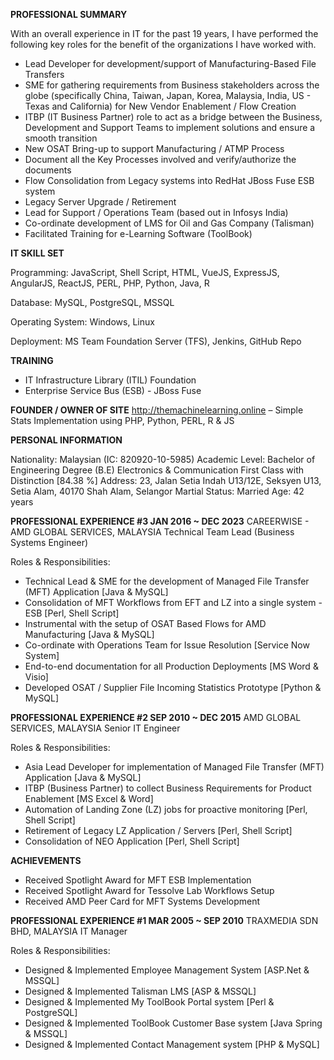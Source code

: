 **PROFESSIONAL SUMMARY**

With an overall experience in IT for the past 19 years, I have performed the following key roles for
the benefit of the organizations I have worked with.
* Lead Developer for development/support of Manufacturing-Based File Transfers
* SME for gathering requirements from Business stakeholders across the globe
(specifically China, Taiwan, Japan, Korea, Malaysia, India, US - Texas and California) for New Vendor
Enablement / Flow Creation
* ITBP (IT Business Partner) role to act as a bridge between the Business, Development and Support
Teams to implement solutions and ensure a smooth transition
* New OSAT Bring-up to support Manufacturing / ATMP Process
* Document all the Key Processes involved and verify/authorize the documents
* Flow Consolidation from Legacy systems into RedHat JBoss Fuse ESB system
* Legacy Server Upgrade / Retirement
* Lead for Support / Operations Team (based out in Infosys India)
* Co-ordinate development of LMS for Oil and Gas Company (Talisman)
* Facilitated Training for e-Learning Software (ToolBook)

**IT SKILL SET**

Programming: JavaScript, Shell Script, HTML, VueJS, ExpressJS, AngularJS, ReactJS,
PERL, PHP, Python, Java, R

Database: MySQL, PostgreSQL, MSSQL

Operating System: Windows, Linux

Deployment: MS Team Foundation Server (TFS), Jenkins, GitHub Repo

**TRAINING**
* IT Infrastructure Library (ITIL) Foundation
* Enterprise Service Bus (ESB) - JBoss Fuse

**FOUNDER / OWNER OF SITE**
http://themachinelearning.online – Simple Stats Implementation using PHP, Python, PERL, R & JS

**PERSONAL INFORMATION**

Nationality: Malaysian (IC: 820920-10-5985)
Academic Level: Bachelor of Engineering Degree (B.E) Electronics & Communication
First Class with Distinction [84.38 %]
Address: 23, Jalan Setia Indah U13/12E, Seksyen U13, Setia Alam, 40170 Shah Alam, Selangor
Martial Status: Married Age: 42 years


**PROFESSIONAL EXPERIENCE #3 JAN 2016 ~ DEC 2023**
CAREERWISE - AMD GLOBAL SERVICES, MALAYSIA Technical Team Lead (Business Systems Engineer)

Roles & Responsibilities:
* Technical Lead & SME for the development of Managed File Transfer (MFT) Application [Java & MySQL]
* Consolidation of MFT Workflows from EFT and LZ into a single system - ESB [Perl, Shell Script]
* Instrumental with the setup of OSAT Based Flows for AMD Manufacturing [Java & MySQL]
* Co-ordinate with Operations Team for Issue Resolution [Service Now System]
* End-to-end documentation for all Production Deployments [MS Word & Visio]
* Developed OSAT / Supplier File Incoming Statistics Prototype [Python & MySQL]

**PROFESSIONAL EXPERIENCE #2 SEP 2010 ~ DEC 2015**
AMD GLOBAL SERVICES, MALAYSIA Senior IT Engineer

Roles & Responsibilities:
* Asia Lead Developer for implementation of Managed File Transfer (MFT) Application [Java & MySQL]
* ITBP (Business Partner) to collect Business Requirements for Product Enablement [MS Excel & Word]
* Automation of Landing Zone (LZ) jobs for proactive monitoring [Perl, Shell Script]
* Retirement of Legacy LZ Application / Servers [Perl, Shell Script]
* Consolidation of NEO Application [Perl, Shell Script]

**ACHIEVEMENTS**
* Received Spotlight Award for MFT ESB Implementation
* Received Spotlight Award for Tessolve Lab Workflows Setup
* Received AMD Peer Card for MFT Systems Development

**PROFESSIONAL EXPERIENCE #1 MAR 2005 ~ SEP 2010**
TRAXMEDIA SDN BHD, MALAYSIA IT Manager

Roles & Responsibilities:
* Designed & Implemented Employee Management System [ASP.Net & MSSQL]
* Designed & Implemented Talisman LMS [ASP & MSSQL]
* Designed & Implemented My ToolBook Portal system [Perl & PostgreSQL]
* Designed & Implemented ToolBook Customer Base system [Java Spring & MSSQL]
* Designed & Implemented Contact Management system [PHP & MySQL]
